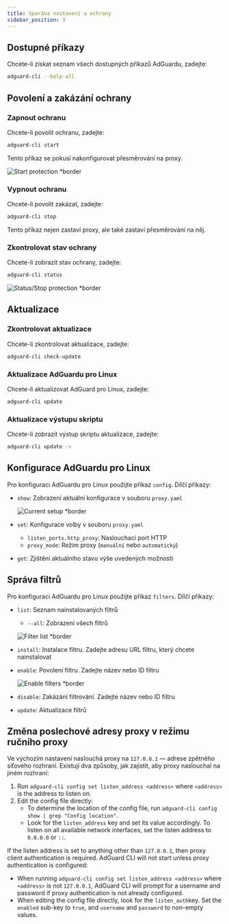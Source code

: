 ```yaml
---
title: Sparáva nastavení a ochrany
sidebar_position: 3
---
```


## Dostupné příkazy

Chcete-li získat seznam všech dostupných příkazů AdGuardu, zadejte:

```sh
adguard-cli --help-all
```

## Povolení a zakázání ochrany

### Zapnout ochranu

Chcete-li povolit ochranu, zadejte:

```sh
adguard-cli start
```

Tento příkaz se pokusí nakonfigurovat přesměrování na proxy.

![Start protection \*border](https://cdn.adtidy.org/content/Kb/ad_blocker/linux/start-protection.gif)

### Vypnout ochranu

Chcete-li povolit zakázat, zadejte:

```sh
adguard-cli stop
```

Tento příkaz nejen zastaví proxy, ale také zastaví přesměrování na něj.

### Zkontrolovat stav ochrany

Chcete-li zobrazit stav ochrany, zadejte:

```sh
adguard-cli status
```

![Status/Stop protection \*border](https://cdn.adtidy.org/content/Kb/ad_blocker/linux/activation6.png)

## Aktualizace

### Zkontrolovat aktualizace

Chcete-li zkontrolovat aktualizace, zadejte:

```sh
adguard-cli check-update
```

### Aktualizace AdGuardu pro Linux

Chcete-li aktualizovat AdGuard pro Linux, zadejte:

```sh
adguard-cli update
```

### Aktualizace výstupu skriptu

Chcete-li zobrazit výstup skriptu aktualizace, zadejte:

```sh
adguard-cli update -v
```

## Konfigurace AdGuardu pro Linux

Pro konfiguraci AdGuardu pro Linux použijte příkaz `config`. Dílčí příkazy:

- `show`: Zobrazení aktuální konfigurace v souboru `proxy.yaml`

    ![Current setup \*border](https://cdn.adtidy.org/content/Kb/ad_blocker/linux/activation7.png)

- `set`: Konfigurace volby v souboru `proxy.yaml`
    - `listen_ports.http_proxy`: Naslouchací port HTTP
    - `proxy_mode`: Režim proxy (`manuální` nebo `automatický`)

- `get`: Zjištění aktuálního stavu výše uvedených možností

## Správa filtrů

Pro konfiguraci AdGuardu pro Linux použijte příkaz `filters`. Dílčí příkazy:

- `list`: Seznam nainstalovaných filtrů

    - `--all`: Zobrazení všech filtrů

    ![Filter list \*border](https://cdn.adtidy.org/content/Kb/ad_blocker/linux/filter-list.png)

- `install`: Instalace filtru. Zadejte adresu URL filtru, který chcete nainstalovat

- `enable`: Povolení filtru. Zadejte název nebo ID filtru

    ![Enable filters \*border](https://cdn.adtidy.org/content/Kb/ad_blocker/linux/built-in-filters.png)

- `disable`: Zakázání filtrování. Zadejte název nebo ID filtru

- `update`: Aktualizace filtrů

## Změna poslechové adresy proxy v režimu ručního proxy

Ve výchozím nastavení naslouchá proxy na `127.0.0.1` — adrese zpětného síťového rozhraní.
Existují dva způsoby, jak zajistit, aby proxy naslouchal na jiném rozhraní:

1. Run `adguard-cli config set listen_address <address>` where `<address>` is the address to listen on.
2. Edit the config file directly:
    - To determine the location of the config file, run `adguard-cli config show | grep "Config location"`.
    - Look for the `listen_address` key and set its value accordingly. To listen on all available network interfaces, set the listen address to `0.0.0.0` or `::`.

If the listen address is set to anything other than `127.0.0.1`, then proxy client authentication is required. AdGuard CLI will not start unless proxy authentication is configured:

- When running `adguard-cli config set listen_address <address>` where `<address>` is not `127.0.0.1`, AdGuard CLI will prompt for a username and password if proxy authentication is not already configured.
- When editing the config file directly, look for the `listen_auth`key. Set the `enabled` sub-key to `true`, and `username` and `password` to non-empty values.
